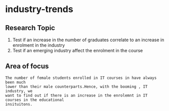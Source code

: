 # industry-trends

## Research Topic
1. Test if an increase in the number of graduates correlate to an increase in enrolment in the industry
2. Test if an emerging industry affect the enrolment in the course


## Area of focus
```
The number of female students enrolled in IT courses in have always been much
lower than their male counterparts.Hence, with the booming , IT industry, we
want to find out if there is an increase in the enrolemnt in IT courses in the educational
insituitons.
```
